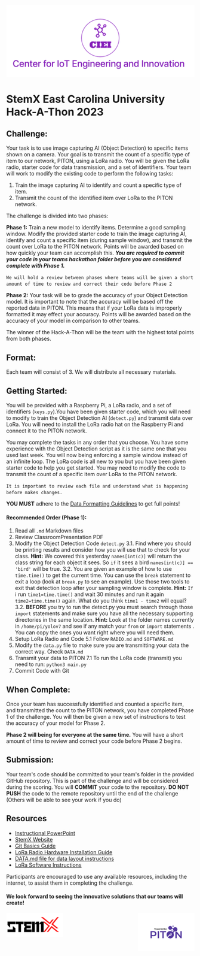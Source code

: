 ![CIEI](images/ciei.jpg)
# StemX East Carolina University Hack-A-Thon 2023

## Challenge:

Your task is to use image capturing AI (Object Detection) to specific items shown on a camera. Your goal is to transmit the count of a specific type of item to our network, PITON, using a LoRa radio. You will be given the LoRa radio, starter code for data transmission, and a set of identifiers. Your team will work to modify the existing code to perform the following tasks:

1. Train the image capturing AI to identify and count a specific type of item.
2. Transmit the count of the identified item over LoRa to the PITON network.

The challenge is divided into two phases:

**Phase 1:** Train a new model to identify items. Determine a good sampling window. Modify the provided starter code to train the image capturing AI, identify and count a specific item (during sample window), and transmit the count over LoRa to the PITON network. Points will be awarded based on how quickly your team can accomplish this. ***You are required to commit your code in your teams hackathon folder before you are considered complete with Phase 1.***

`We will hold a review between phases where teams will be given a short amount of time to review and correct their code before Phase 2`

**Phase 2:** Your task will be to grade the accuracy of your Object Detection model. It is important to note that the accuracy will be based off the reported data in PITON. This means that if your LoRa data is improperly formatted it may effect your accuracy. Points will be awarded based on the accuracy of your model in comparison to other teams.

The winner of the Hack-A-Thon will be the team with the highest total points from both phases.

## Format:

Each team will consist of 3. We will distribute all necessary materials.

## Getting Started:

You will be provided with a Raspberry Pi, a LoRa radio, and a set of identifiers (`keys.py`).You have been given starter code, which you will need to modify to train the Object Detection AI (`detect.py`) and transmit data over LoRa. You will need to install the LoRa radio hat on the Raspberry Pi and connect it to the PITON network. 

You may complete the tasks in any order that you choose. You have some experience with the Object Detection script as it is the same one that you used last week. You will now being enforcing a sample window instead of an infinite loop. The LoRa code is all new to you but you have been given starter code to help you get started. You may need to modify the code to transmit the count of a specific item over LoRa to the PITON network. 

`It is important to review each file and understand what is happening before makes changes.`

**YOU MUST** adhere to the [Data Formatting Guidelines](hackathon/DATA.md) to get full points!

#### Recommended Order (Phase 1):
1. Read all `.md` Markdown files
2. Review ClassroomPresentation PDF
3. Modify the Object Detection Code `detect.py`
   3.1. Find where you should be printing results and consider how you will use that to check for your class. **Hint:** We covered this yesterday `names[int(c)]` will return the class string for each object it sees. So `if` it sees a bird `names[int(c)] == 'bird'` will be true.
   3.2. You are given an example of how to use `time.time()` to get the current time. You can use the `break` statement to exit a loop (look at `break.py` to see an example). Use those two tools to exit that detection loop after your sampling window is complete. **Hint:** `If` i run `time1=time.time()` and wait 30 minutes and run it again `time2=time.time()` again. What do you think `time1 - time2` will equal?
   3.2. **BEFORE** you try to run the detect.py you must search through those `import` statements and make sure you have all the necessary supporting directories in the same location. **Hint:** Look at the folder names currently in `/home/pi/yolov7` and see if any match your `from` or `import` statements . You can copy the ones you want right where you will need them.
4. Setup LoRa Radio and Code
  5.1 Follow `RADIO.md` and `SOFTWARE.md`
5. Modify the `data.py` file to make sure you are transmitting your data the correct way. Check `DATA.md`
6. Transmit your data to PITON
    7.1 To run the LoRa code (transmit) you need to run: `python3 main.py`
7. Commit Code with Git

## When Complete:

Once your team has successfully identified and counted a specific item, and transmitted the count to the PITON network, you have completed Phase 1 of the challenge. You will then be given a new set of instructions to test the accuracy of your model for Phase 2.

 **Phase 2 will being for everyone at the same time.** You will have a short amount of time to review and correct your code before Phase 2 begins.

## Submission:

Your team's code should be committed to your team's folder in the provided GitHub repository. This is part of the challenge and will be considered during the scoring. You will **COMMIT** your code to the repository. **DO NOT PUSH** the code to the remote repository until the end of the challenge (Others will be able to see your work if you do)

## Resources
- [Instructional PowerPoint](StemXClassroomPresentation.pdf)
- [StemX Website](https://dodstem.us/meet/)
- [Git Basics Guide](https://git-scm.com/book/en/v2/Git-Basics-Getting-a-Git-Repository)
- [LoRa Radio Hardware Installation Guide](Hackathon/RADIO.md)
- [DATA.md file for data layout instructions](Hackathon/DATA.md)
- [LoRa Software Instructions](Hackathon/SOFTWARE.md)

Participants are encouraged to use any available resources, including the internet, to assist them in completing the challenge.

#### We look forward to seeing the innovative solutions that our teams will create!

<div style="display: flex; justify-content: space-between;">
  <img src="images/stemx.png" width="30%" height="10%" />
  <img src="images/PoweredByPITON.png" width="30%" height="10%"/> 
</div>


